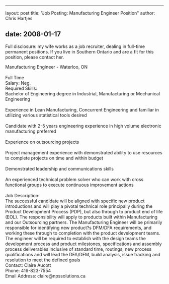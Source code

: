 <hr />

<p>layout: post
title: "Job Posting: Manufacturing Engineer Position"
author: Chris Hartjes</p>

<h2>date: 2008-01-17</h2>

<p>Full disclosure:  my wife works as a job recruiter, dealing in full-time permanent positions.  If you live in Southern Ontario and are a fit for this position, please contact her.</p>

<p>
Manufacturing Engineer - Waterloo, ON<br />
<br /> 
Full Time<br />
Salary: Neg.<br />
Required Skills:<br />   
Bachelor of Engineering degree in Industrial, Manufacturing or Mechanical Engineering <br />
<br />
Experience in Lean Manufacturing, Concurrent Engineering and familiar in utilizing various statistical tools desired <br />
<br />
Candidate with 2-5 years engineering experience in high volume electronic manufacturing preferred <br />
<br />
Experience on outsourcing projects <br />
<br />
Project management experience with demonstrated ability to use resources to complete projects on time and within budget <br />
<br />
Demonstrated leadership and communications skills <br />
<br />
An experienced technical problem solver who can work with cross functional groups to execute continuous improvement actions <br />
<br />
Job Description:     <br />
The successful candidate will be aligned with specific new product introductions and will play a pivotal technical role principally during the Product Development Process (PDP), but also through to product end of life (EOL). The responsibility will apply to products built within Manufacturing and our Outsourcing partners. The Manufacturing Engineer will be primarily responsible for identifying new product?s DFM/DFA requirements, and working these through to completion with the product development teams. The engineer will be required to establish with the design teams the development process and product milestones, specifications and assembly process deliverables inclusive of standard time, routings, new process qualifications and will lead the DFA/DFM, build analysis, issue tracking and resolution to meet the defined goals<br />
Contact:    Claire Aucott<br />
Phone:  416-823-7554<br />
Email Address:  claire@npssolutions.ca<br />
</p>
